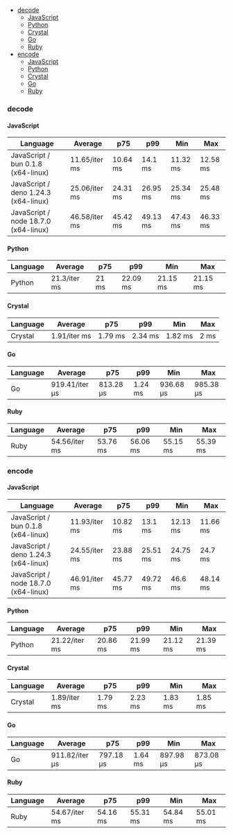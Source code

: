 - [decode](#base64-decode)
    - [JavaScript](#base64-decode-javascript)
    - [Python](#base64-decode-python)
    - [Crystal](#base64-decode-crystal)
    - [Go](#base64-decode-go)
    - [Ruby](#base64-decode-ruby)
- [encode](#base64-encode)
    - [JavaScript](#base64-encode-javascript)
    - [Python](#base64-encode-python)
    - [Crystal](#base64-encode-crystal)
    - [Go](#base64-encode-go)
    - [Ruby](#base64-encode-ruby)

### <a name="base64-decode">decode</a>

#### <a name="base64-decode-javascript">JavaScript</a>

| Language                             | Average       | p75      | p99      | Min      | Max      |
| ------------------------------------ | ------------- | -------- | -------- | -------- | -------- |
| JavaScript / bun 0.1.8 (x64-linux)   | 11.65/iter ms | 10.64 ms | 14.1 ms  | 11.32 ms | 12.58 ms |
| JavaScript / deno 1.24.3 (x64-linux) | 25.06/iter ms | 24.31 ms | 26.95 ms | 25.34 ms | 25.48 ms |
| JavaScript / node 18.7.0 (x64-linux) | 46.58/iter ms | 45.42 ms | 49.13 ms | 47.43 ms | 46.33 ms |

#### <a name="base64-decode-python">Python</a>

| Language | Average      | p75   | p99      | Min      | Max      |
| -------- | ------------ | ----- | -------- | -------- | -------- |
| Python   | 21.3/iter ms | 21 ms | 22.09 ms | 21.15 ms | 21.15 ms |

#### <a name="base64-decode-crystal">Crystal</a>

| Language | Average      | p75     | p99     | Min     | Max  |
| -------- | ------------ | ------- | ------- | ------- | ---- |
| Crystal  | 1.91/iter ms | 1.79 ms | 2.34 ms | 1.82 ms | 2 ms |

#### <a name="base64-decode-go">Go</a>

| Language | Average        | p75       | p99     | Min       | Max       |
| -------- | -------------- | --------- | ------- | --------- | --------- |
| Go       | 919.41/iter µs | 813.28 µs | 1.24 ms | 936.68 µs | 985.38 µs |

#### <a name="base64-decode-ruby">Ruby</a>

| Language | Average       | p75      | p99      | Min      | Max      |
| -------- | ------------- | -------- | -------- | -------- | -------- |
| Ruby     | 54.56/iter ms | 53.76 ms | 56.06 ms | 55.15 ms | 55.39 ms |

### <a name="base64-encode">encode</a>

#### <a name="base64-encode-javascript">JavaScript</a>

| Language                             | Average       | p75      | p99      | Min      | Max      |
| ------------------------------------ | ------------- | -------- | -------- | -------- | -------- |
| JavaScript / bun 0.1.8 (x64-linux)   | 11.93/iter ms | 10.82 ms | 13.1 ms  | 12.13 ms | 11.66 ms |
| JavaScript / deno 1.24.3 (x64-linux) | 24.55/iter ms | 23.88 ms | 25.51 ms | 24.75 ms | 24.7 ms  |
| JavaScript / node 18.7.0 (x64-linux) | 46.91/iter ms | 45.77 ms | 49.72 ms | 46.6 ms  | 48.14 ms |

#### <a name="base64-encode-python">Python</a>

| Language | Average       | p75      | p99      | Min      | Max      |
| -------- | ------------- | -------- | -------- | -------- | -------- |
| Python   | 21.22/iter ms | 20.86 ms | 21.99 ms | 21.12 ms | 21.39 ms |

#### <a name="base64-encode-crystal">Crystal</a>

| Language | Average      | p75     | p99     | Min     | Max     |
| -------- | ------------ | ------- | ------- | ------- | ------- |
| Crystal  | 1.89/iter ms | 1.79 ms | 2.23 ms | 1.83 ms | 1.85 ms |

#### <a name="base64-encode-go">Go</a>

| Language | Average        | p75       | p99     | Min       | Max       |
| -------- | -------------- | --------- | ------- | --------- | --------- |
| Go       | 911.82/iter µs | 797.18 µs | 1.64 ms | 897.98 µs | 873.08 µs |

#### <a name="base64-encode-ruby">Ruby</a>

| Language | Average       | p75      | p99      | Min      | Max      |
| -------- | ------------- | -------- | -------- | -------- | -------- |
| Ruby     | 54.67/iter ms | 54.16 ms | 55.31 ms | 54.84 ms | 55.01 ms |

